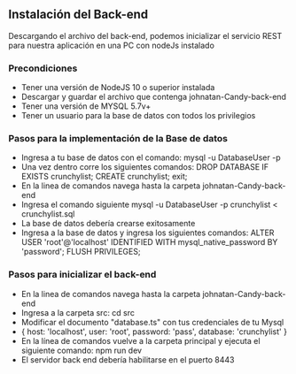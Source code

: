 <h2>Instalación del Back-end</h2>

<p>
  Descargando el archivo del back-end, podemos inicializar el servicio REST para nuestra aplicación en una PC con nodeJs instalado
</p>

<h3>Precondiciones</h3>
<ul>
  <li>Tener una versión de NodeJS 10 o superior instalada</li>
  <li>Descargar y guardar el archivo que contenga johnatan-Candy-back-end</li>
  <li>Tener una versión de MYSQL 5.7v+</li> 
  <li>Tener un usuario para la base de datos con todos los privilegios</li>
</ul>

<h3>Pasos para la implementación de la Base de datos</h3>
<ul>
  <li>Ingresa a tu base de datos con el comando: mysql -u DatabaseUser -p</li>
  <li>Una vez dentro corre los siguientes comandos:  DROP DATABASE IF EXISTS crunchylist; CREATE crunchylist; exit;</li>
  <li>En la linea de comandos navega hasta la carpeta johnatan-Candy-back-end</li> 
  <li>Ingresa el comando siguiente mysql -u DatabaseUser -p crunchylist < crunchylist.sql</li>
  <li>La base de datos debería crearse exitosamente</li>
  <li>Ingresa a la base de datos y ingresa los siguientes comandos: ALTER USER 'root'@'localhost' IDENTIFIED WITH mysql_native_password BY 'password'; FLUSH PRIVILEGES;</li>
</ul>
<h3>Pasos para inicializar el back-end</h3>
<ul>
  <li>En la linea de comandos navega hasta la carpeta johnatan-Candy-back-end</li> 
  <li>Ingresa a la carpeta src: cd src</li>
  <li>Modificar el documento "database.ts" con tus credenciales de tu Mysql</li>
  <li>{
        host: 'localhost',
        user: 'root',
        password: 'pass',
        database: 'crunchylist'
    }</li>
  <li>En la línea de comandos vuelve a la carpeta principal y ejecuta el siguiente comando: npm run dev</li>
  <li>El servidor back end debería habilitarse en el puerto 8443</li>
</ul>

